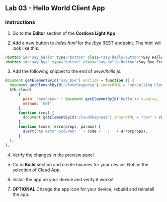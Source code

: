 ## Lab 03 - Hello World Client App

### Instructions
1. Go to the **Editor** section of the **Cordova Light App**

2. Add a new button to *index.html* for the */bye* REST endpoint. The html will look like this:

  ```html
  <button id="say_hello" type="button" class="say-hello-button">Say Hello From The Cloud</button>
  <button id="say_bye" type="button" class="say-hello-button">Say Bye From The Cloud</button>
  ```
3. Add the following snippet to the end of *www/hello.js*:

  ```javascript
  document.getElementById('say_bye').onclick = function () {
    document.getElementById('cloudResponse').innerHTML = "<p>Calling Cloud.....</p>";
    $fh.cloud(
        {
          path: 'bye?bye=' + document.getElementById('hello_to').value,
          method: 'GET'
        },
        function (res) {
          document.getElementById('cloudResponse').innerHTML = "<p>" + res.msg + "</p>";
        },
        function (code, errorprops, params) {
          alert('An error occured: ' + code + ' : ' + errorprops);
        }
    );
  };
  ```
4. Verify the changes in the preview panel

5. Go to **Build** section and create binaries for your device. Notice the selection of Cloud App.

6. Install the app on your device and verify it works!

7. **OPTIONAL** Change the app icon for your device, rebuild and reinstall the app.
